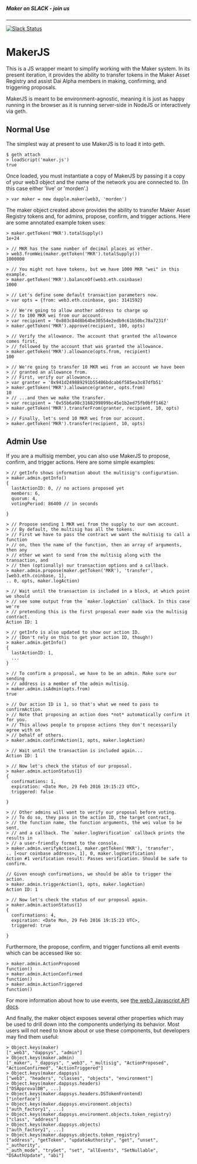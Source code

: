 ##### Maker on SLACK - join us
------
[![Slack Status](http://slack.makerdao.com/badge.svg)](https:/slack.makerdao.com)

# MakerJS

This is a JS wrapper meant to simplify working with the Maker system. In its
present iteration, it provides the ability to transfer tokens in the Maker Asset
Registry and assist Dai Alpha members in making, confirming, and triggering
proposals.

MakerJS is meant to be environment-agnostic, meaning it is just as happy running
in the browser as it is running server-side in NodeJS or interactively via geth.

## Normal Use

The simplest way at present to use MakerJS is to load it into geth.

```
$ geth attach
> loadScript('maker.js')
true
```

Once loaded, you must instantiate a copy of MakerJS by passing it a copy of your
web3 object and the name of the network you are connected to. (In this case
either 'live' or 'morden'.)

```
> var maker = new dapple.maker(web3, 'morden')
```

The maker object created above provides the ability to transfer Maker Asset
Registry tokens and, for admins, propose, confirm, and trigger actions. Here are
some annotated example token uses:

```
> maker.getToken('MKR').totalSupply()
1e+24

> // MKR has the same number of decimal places as ether.
> web3.fromWei(maker.getToken('MKR').totalSupply())
1000000

> // You might not have tokens, but we have 1000 MKR "wei" in this example.
> maker.getToken('MKR').balanceOf(web3.eth.coinbase)
1000

> // Let's define some default transaction parameters now.
> var opts = {from: web3.eth.coinbase, gas: 3141592}

> // We're going to allow another address to charge up
> // to 100 MKR wei from our account.
> var recipient = '0x803c84d8b64be30554e2edb9c61b50bc78a7231f'
> maker.getToken('MKR').approve(recipient, 100, opts)

> // Verify the allowance. The account that granted the allowance comes first,
> // followed by the account that was granted the allowance.
> maker.getToken('MKR').allowance(opts.from, recipient)
100

> // We're going to transfer 10 MKR wei from an account we have been
> // granted an allowance from.
> // First, verify our allowance...
> var granter = '0x941d249889291b55486bdcab6f585ea3c87dfb51'
> maker.getToken('MKR').allowance(granter, opts.from)
10
> // ...and then we make the transfer.
> var recipient = '0x55b6a98c3168299899bc45e1b2ed75fb0bff1462'
> maker.getToken('MKR').transferFrom(granter, recipient, 10, opts)

> // Finally, let's send 10 MKR wei from our account.
> maker.getToken('MKR').transfer(recipient, 10, opts)
```

## Admin Use

If you are a multisig member, you can also use MakerJS to propose, confirm, and
trigger actions. Here are some simple examples:

```
> // getInfo shows information about the multisig's configuration.
> maker.admin.getInfo()
{
  lastActionID: 0, // no actions proposed yet
  members: 6,
  quorum: 4,
  votingPeriod: 86400 // in seconds

}

> // Propose sending 1 MKR wei from the supply to our own account.
> // By default, the multisig has all the tokens.
> // First we have to pass the contract we want the multisig to call a function
> // on, then the name of the function, then an array of arguments, then any
> // ether we want to send from the multisig along with the transaction, and
> // then (optionally) our transaction options and a callback.
> maker.admin.propose(maker.getToken('MKR'), 'transfer', [web3.eth.coinbase, 1],
.. 0, opts, maker.logAction)

> // Wait until the transaction is included in a block, at which point we should
> // see some output from the `maker.logAction` callback. In this case we're
> // pretending this is the first proposal ever made via the multisig contract.
Action ID: 1

> // getInfo is also updated to show our action ID.
> // (Don't rely on this to get your action ID, though!)
> maker.admin.getInfo()
{
  lastActionID: 1,
  ...
}

> // To confirm a proposal, we have to be an admin. Make sure our sending
> // address is a member of the admin multisig.
> maker.admin.isAdmin(opts.from)
true

> // Our action ID is 1, so that's what we need to pass to confirmAction.
> // Note that proposing an action does *not* automatically confirm it for you.
> // This allows people to propose actions they don't necessarily agree with on
> // behalf of others.
> maker.admin.confirmAction(1, opts, maker.logAction)

> // Wait until the transaction is included again...
Action ID: 1

> // Now let's check the status of our proposal.
> maker.admin.actionStatus(1)
{
  confirmations: 1,
  expiration: <Date Mon, 29 Feb 2016 19:15:23 UTC>,
  triggered: false

}

> // Other admins will want to verify our proposal before voting.
> // To do so, they pass in the action ID, the target contract,
> // the function name, the function arguments, the wei value to be sent,
> // and a callback. The `maker.logVerification` callback prints the results in
> // a user-friendly format to the console.
> maker.admin.verifyAction(1, maker.getToken('MKR'), 'transfer',
.. [<our coinbase address>, 1], 0, maker.logVerification)
Action #1 verification result: Passes verification. Should be safe to confirm.

// Given enough confirmations, we should be able to trigger the action.
> maker.admin.triggerAction(1, opts, maker.logAction)
Action ID: 1

> // Now let's check the status of our proposal again.
> maker.admin.actionStatus(1)
{
  confirmations: 4,
  expiration: <Date Mon, 29 Feb 2016 19:15:23 UTC>,
  triggered: true

}
```

Furthermore, the propose, confirm, and trigger functions all emit events which
can be accessed like so:

```
> maker.admin.ActionProposed
function()
> maker.admin.ActionConfirmed
function()
> maker.admin.ActionTriggered
function()
```

For more information about how to use events, see [the web3 Javascript API
docs](https://github.com/ethereum/wiki/wiki/JavaScript-API#contract-events).

And finally, the maker object exposes several other properties which may be used
to drill down into the components underlying its behavior. Most users will not
need to know about or use these components, but developers may find them useful:

```
> Object.keys(maker)
["_web3", "dappsys", "admin"]
> Object.keys(maker.admin)
["_maker", "_dappsys", "_web3", "_multisig", "ActionProposed", "ActionConfirmed", "ActionTriggered"]
> Object.keys(maker.dappsys)
["web3", "headers", "classes", "objects", "environment"]
> Object.keys(maker.dappsys.headers)
["DSApprovalDB", ...]
> Object.keys(maker.dappsys.headers.DSTokenFrontend)
["interface"]
> Object.keys(maker.dappsys.environment.objects)
["auth_factory1", ...]
> Object.keys(maker.dappsys.environment.objects.token_registry)
["class", "address"]
> Object.keys(maker.dappsys.objects)
["auth_factory1", ...]
> Object.keys(maker.dappsys.objects.token_registry)
["address", "getToken", "updateAuthority", "get", "unset", "_authority",
"_auth_mode", "tryGet", "set", "allEvents", "SetNullable", "DSAuthUpdate", "abi"]
```
